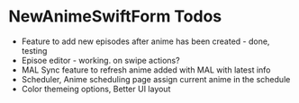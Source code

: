 # NewAnimeSwiftForm Todos

- Feature to add new episodes after anime has been created - done, testing
- Episoe editor - working. on swipe actions?
- MAL Sync feature to refresh anime added with MAL with latest info
- Scheduler, Anime scheduling page assign current anime in the schedule
- Color themeing options, Better UI layout

